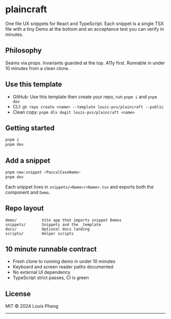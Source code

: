 # plaincraft

One file UX snippets for React and TypeScript. Each snippet is a single TSX file with a tiny Demo at the bottom and an acceptance test you can verify in minutes.

## Philosophy

Seams via props. Invariants guarded at the top. A11y first. Runnable in under 10 minutes from a clean clone.

## Use this template

- GitHub: Use this template then create your repo, run `pnpm i` and `pnpm dev`
- CLI: `gh repo create <name> --template louis-pvs/plaincraft --public`
- Clean copy: `pnpm dlx degit louis-pvs/plaincraft <name>`

## Getting started

```bash
pnpm i
pnpm dev
```

## Add a snippet

```bash
pnpm new:snippet <PascalCaseName>
pnpm dev
```

Each snippet lives in `snippets/<Name>/<Name>.tsx` and exports both the component and `Demo`.

## Repo layout

```
demo/           Vite app that imports snippet Demos
snippets/       Snippets and the _template
docs/           Optional docs landing
scripts/        Helper scripts
```

## 10 minute runnable contract

- Fresh clone to running demo in under 10 minutes
- Keyboard and screen reader paths documented
- No external UI dependency
- TypeScript strict passes, CI is green

## License

MIT © 2024 Louis Phang

---
